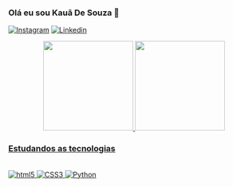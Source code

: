 ### Olá eu sou Kauã De Souza 👋
[![Instagram](https://img.shields.io/badge/Instagram-E4405F?style=for-the-badge&logo=instagram&logoColor=white)](https://www.instagram.com/u_tal_du_hs/)
[![Linkedin](https://img.shields.io/badge/LinkedIn-0077B5?style=for-the-badge&logo=linkedin&logoColor=white)](https://www.linkedin.com/in/kauã-de-souza-947700306/)

<div align="center">
  <a href="https://github.com/HSMERCENARIO">
  <img height="180em" src="https://github-readme-stats.vercel.app/api?username=HSMERCENARIO&show_icons=true&theme=dracula&include_all_commits=true&count_private=true"/>
  <img height="180em" src="https://github-readme-stats.vercel.app/api/top-langs/?username=HSMERCENARIO&layout=compact&langs_count=7&theme=dracula"/>
</div>

### Estudandos as tecnologias

<div style="display: inline_block"><br>
    <img aling="center" alt="html5" src="https://img.shields.io/badge/HTML5-E34F26?style=for-the-badge&logo=html5&logoColor=white" />
    <img aling="center" alt="CSS3" src="https://img.shields.io/badge/CSS3-1572B6?style=for-the-badge&logo=css3&logoColor=white" />
    <img aling="center" alt="Python" src="https://img.shields.io/badge/Python-3776AB?style=for-the-badge&logo=python&logoColor=white" />

</div>

